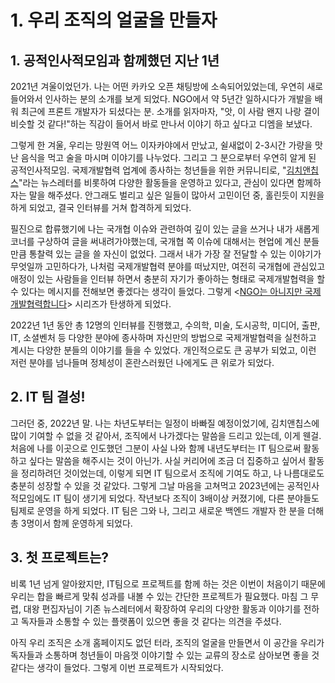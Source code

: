 # 1. 우리 조직의 얼굴을 만들자

## 1. 공적인사적모임과 함께했던 지난 1년&#x20;

2021년 겨울이었던가. 나는 어떤 카카오 오픈 채팅방에 소속되어있었는데, 우연히 새로 들어와서 인사하는 분의 소개를 보게 되었다. NGO에서 약 5년간 일하시다가 개발을 배워 최근에 프론트 개발자가 되셨다는 분. 소개를 읽자마자, "앗, 이 사람 왠지 나랑 결이 비슷할 것 같다!"하는 직감이 들어서 바로 만나서 이야기 하고 싶다고 디엠을 보냈다.&#x20;

그렇게 한 겨울, 우리는 망원역 어느 이자카야에서 만났고, 쉴새없이 2-3시간 가량을 맛난 음식을 먹고 술을 마시며 이야기를 나누었다. 그리고 그 분으로부터 우연히 알게 된 공적인사적모임. 국제개발협력 업계에 종사하는 청년들을 위한 커뮤니티로, "[김치앤칩스](https://page.stibee.com/archives/76249)"라는 뉴스레터를 비롯하여 다양한 활동들을 운영하고 있다고, 관심이 있다면 함께하자는 말을 해주셨다. 안그래도 벌리고 싶은 일들이 많아서 고민이던 중, 홀린듯이 지원을 하게 되었고, 결국 인터뷰를 거쳐 합격하게 되었다.&#x20;

필진으로 합류했기에 나는 국개협 이슈와 관련하여 깊이 있는 글을 쓰거나 내가 새롭게 코너를 구상하여 글을 써내려가야했는데, 국개협 쪽 이슈에 대해서는 현업에 계신 분들만큼 통찰력 있는 글을 쓸 자신이 없었다. 그래서 내가 가장 잘 전달할 수 있는 이야기가 무엇일까 고민하다가, 나처럼 국제개발협력 분야를 떠났지만, 여전히 국개협에 관심있고 애정이 있는 사람들을 인터뷰 하면서 충분히 자기가 좋아하는 형태로 국제개발협력을 할 수 있다는 메시지를 전해보면 좋겠다는 생각이 들었다. 그렇게 <[NGO는 아니지만 국제개발협력합니다](https://0044.notion.site/NGO-0d9f5f4719234807a128d5bde229809b)> 시리즈가 탄생하게 되었다.&#x20;

2022년 1년 동안 총 12명의 인터뷰를 진행했고, 수의학, 미술, 도시공학, 미디어, 출판, IT, 소셜벤처 등 다양한 분야에 종사하며 자신만의 방법으로 국제개발협력을 실천하고 계시는 다양한 분들의 이야기를 들을 수 있었다. 개인적으로도 큰 공부가 되었고, 이런 저런 분야를 넘나들며 정체성이 혼란스러웠던 나에게도 큰 위로가 되었다.&#x20;

## 2. IT 팀 결성!&#x20;

그러던 중, 2022년 말. 나는 차년도부터는 일정이 바빠질 예정이었기에, 김치앤칩스에 많이 기여할 수 없을 것 같아서, 조직에서 나가겠다는 말씀을 드리고 있는데, 이게 웬걸. 처음에 나를 이곳으로 인도했던 그분이 사실 나와 함께 내년도부터는 IT 팀으로써 활동하고 싶다는 말씀을 해주시는 것이 아닌가. 사실 커리어에 조금 더 집중하고 싶어서 활동을 정리하려던 것이었는데, 이렇게 되면 IT 팀으로서 조직에 기여도 하고, 나 나름대로도 충분히 성장할 수 있을 것 같았다. 그렇게 그날 마음을 고쳐먹고 2023년에는 공적인사적모임에도 IT 팀이 생기게 되었다. 작년보다 조직이 3배이상 커졌기에, 다른 분야들도 팀제로 운영을 하게 되었다. IT 팀은 그와 나, 그리고 새로운 백엔드 개발자 한 분을 더해 총 3명이서 함께 운영하게 되었다.&#x20;

## 3. 첫 프로젝트는?&#x20;

비록 1년 넘게 알아왔지만, IT팀으로 프로젝트를 함께 하는 것은 이번이 처음이기 때문에 우리는 합을 빠르게 맞춰 성과를 내볼 수 있는 간단한 프로젝트가 필요했다. 마침 그 무렵, 대왕 편집자님이 기존 뉴스레터에서 확장하여 우리의 다양한 활동과 이야기를 전하고 독자들과 소통할 수 있는 플랫폼이 있으면 좋을 것 같다는 의견을 주셨다.&#x20;

아직 우리 조직은 소개 홈페이지도 없던 터라, 조직의 얼굴을 만들면서 이 공간을 우리가 독자들과 소통하며 청년들이 마음껏 이야기할 수 있는 교류의 장소로 삼아보면 좋을 것 같다는 생각이 들었다. 그렇게 이번 프로젝트가 시작되었다.&#x20;
